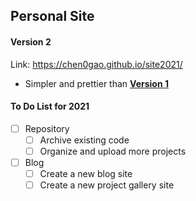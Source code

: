 ## Personal Site

#### Version 2
Link: https://chen0gao.github.io/site2021/
* Simpler and prettier than <b>[Version 1](https://github.com/chen0gao/site)</b>

#### To Do List for 2021
- [ ] Repository
    - [ ] Archive existing code
    - [ ] Organize and upload more projects
- [ ] Blog
    - [ ] Create a new blog site
    - [ ] Create a new project gallery site
